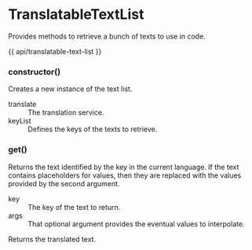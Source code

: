 <!-- ======================================================================
--- Search engine
title:          TranslatableTextList
keywords:       TranslatableTextList
description:    TranslatableTextList.
--- Menu system
order:          90
text:           TranslatableTextList
hidden:         false
umbel:          false
--- Page properties
id:
document:
layout:         layout-2-left
$-left:         #side-menu
searchable:     true
--- Side menu
side-menu-root:     /api
side-menu-header:   API
side-menu-top:      API
side-menu-depth:    1
======================================================================= -->

# TranslatableTextList

Provides methods to retrieve a bunch of texts to use in code.

{{ api/translatable-text-list }}

### constructor()

Creates a new instance of the text list.

<dl>
  <dt>translate</dt>
  <dd>The translation service.</dd>
  <dt>keyList</dt>
  <dd>Defines the keys of the texts to retrieve.</dd>
</dl>

### get()

Returns the text identified by the key in the current language. If the text
contains placeholders for values, then they are replaced with the values
provided by the second argument.

<dl>
  <dt>key</dt>
  <dd>The key of the text to return.</dd>
  <dt>args</dt>
  <dd>That optional argument provides the eventual values to interpolate.</dd>
</dl>
<span class="code">Returns</span> the translated text.
